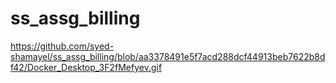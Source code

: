# ss_assg_billing

https://github.com/syed-shamayel/ss_assg_billing/blob/aa3378491e5f7acd288dcf44913beb7622b8df42/Docker_Desktop_3F2fMefyev.gif
